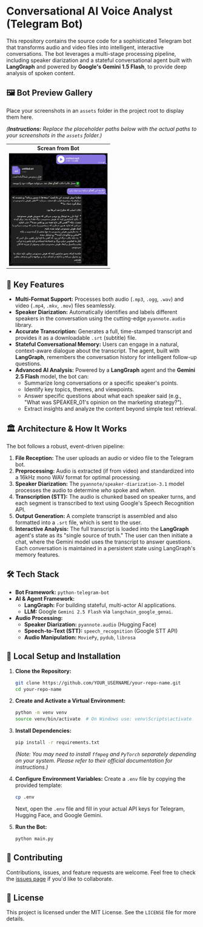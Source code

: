 # Conversational AI Voice Analyst (Telegram Bot)

This repository contains the source code for a sophisticated Telegram bot that transforms audio and video files into intelligent, interactive conversations. The bot leverages a multi-stage processing pipeline, including speaker diarization and a stateful conversational agent built with **LangGraph** and powered by **Google's Gemini 1.5 Flash**, to provide deep analysis of spoken content.

## 🖼️ Bot Preview Gallery

Place your screenshots in an `assets` folder in the project root to display them here.

*(**Instructions:** Replace the placeholder paths below with the actual paths to your screenshots in the `assets` folder.)*

<table align="center">
  <tr>
    <td align="center"><strong>Screan from Bot</strong></td>
  </tr>
  <tr>
    <td><img src="screen_1.jpg" alt="User uploading a video file to the bot" width="260"></td>
  </tr>
</table>

## 🚀 Key Features

-   **Multi-Format Support:** Processes both audio (`.mp3`, `.ogg`, `.wav`) and video (`.mp4`, `.mkv`, `.mov`) files seamlessly.
-   **Speaker Diarization:** Automatically identifies and labels different speakers in the conversation using the cutting-edge `pyannote.audio` library.
-   **Accurate Transcription:** Generates a full, time-stamped transcript and provides it as a downloadable `.srt` (subtitle) file.
-   **Stateful Conversational Memory:** Users can engage in a natural, context-aware dialogue about the transcript. The agent, built with **LangGraph**, remembers the conversation history for intelligent follow-up questions.
-   **Advanced AI Analysis:** Powered by a **LangGraph** agent and the **Gemini 2.5 Flash** model, the bot can:
    -   Summarize long conversations or a specific speaker's points.
    -   Identify key topics, themes, and viewpoints.
    -   Answer specific questions about what each speaker said (e.g., "What was SPEAKER_01's opinion on the marketing strategy?").
    -   Extract insights and analyze the content beyond simple text retrieval.

## 🏛️ Architecture & How It Works

The bot follows a robust, event-driven pipeline:

1.  **File Reception:** The user uploads an audio or video file to the Telegram bot.
2.  **Preprocessing:** Audio is extracted (if from video) and standardized into a 16kHz mono WAV format for optimal processing.
3.  **Speaker Diarization:** The `pyannote/speaker-diarization-3.1` model processes the audio to determine *who* spoke and *when*.
4.  **Transcription (STT):** The audio is chunked based on speaker turns, and each segment is transcribed to text using Google's Speech Recognition API.
5.  **Output Generation:** A complete transcript is assembled and also formatted into a `.srt` file, which is sent to the user.
6.  **Interactive Analysis:** The full transcript is loaded into the **LangGraph** agent's state as its "single source of truth." The user can then initiate a chat, where the Gemini model uses the transcript to answer questions. Each conversation is maintained in a persistent state using LangGraph's memory features.

## 🛠️ Tech Stack

-   **Bot Framework:** `python-telegram-bot`
-   **AI & Agent Framework:**
    -   **LangGraph:** For building stateful, multi-actor AI applications.
    -   **LLM:** Google `Gemini 2.5 Flash` via `langchain_google_genai`.
-   **Audio Processing:**
    -   **Speaker Diarization:** `pyannote.audio` (Hugging Face)
    -   **Speech-to-Text (STT):** `speech_recognition` (Google STT API)
    -   **Audio Manipulation:** `MoviePy`, `pydub`, `librosa`

## 🔧 Local Setup and Installation

1.  **Clone the Repository:**
    ```bash
    git clone https://github.com/YOUR_USERNAME/your-repo-name.git
    cd your-repo-name
    ```

2.  **Create and Activate a Virtual Environment:**
    ```bash
    python -m venv venv
    source venv/bin/activate  # On Windows use: venv\Scripts\activate
    ```

3.  **Install Dependencies:**
    ```bash
    pip install -r requirements.txt
    ```
    *(Note: You may need to install `ffmpeg` and `PyTorch` separately depending on your system. Please refer to their official documentation for instructions.)*

4.  **Configure Environment Variables:**
    Create a `.env` file by copying the provided template:
    ```bash
    cp .env 
    ```
    Next, open the `.env` file and fill in your actual API keys for Telegram, Hugging Face, and Google Gemini.

5.  **Run the Bot:**
    ```bash
    python main.py
    ```

## 🤝 Contributing

Contributions, issues, and feature requests are welcome. Feel free to check the [issues page](https://github.com/YOUR_USERNAME/your-repo-name/issues) if you'd like to collaborate.

## 📜 License

This project is licensed under the MIT License. See the `LICENSE` file for more details.
